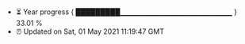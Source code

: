 - ⏳ Year progress { █████████▁▁▁▁▁▁▁▁▁▁▁▁▁▁▁▁▁▁▁▁▁ } 33.01 %
- ⏰ Updated on Sat, 01 May 2021 11:19:47 GMT

